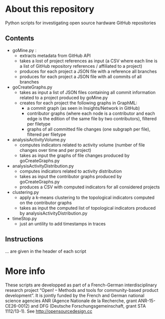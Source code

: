 # About this repository
Python scripts for investigating open source hardware GitHub repositories
## Contents
* goMine.py : 
  * extracts metadata from GitHub API
  * takes a lost of project references as input (a CSV where each line is a list of GitHub repository references <owner>/<repoName> affiliated to a project)
  * produces for each project a JSON file with a reference all branches
  * produces for each project a JSON file with all commits of all branches
* goCreateGraphs.py
  * takes as input a list of JSON files containing all commit information related to a project produced by goMine.py
  * creates for each project the following graphs in GraphML:
    * a commit graph (as seen in Insights/Network in GitHub)
    * contributor graphs (where each node is a contributor and each edge is the edition of the same file by two contributors), filtered per filetype
    * graphs of all committed file changes (one subgraph per file), filtered per filetype
* analysisActivityVolume.py
  * computes indicators related to activity volume (number of file changes over time and per project)
  * takes as input the graphs of file changes produced by goCreateGraphs.py
* analysisActivityDistribution.py
  * computes indicators related to activity distribution
  * takes as input the contributor graphs produced by goCreateGraphs.py
  * produces a CSV with computed indicators for all considered projects
* clustering.py
  * apply a k-means clustering to the topological indicators computed on the contributor graphs
  * takes as input the computed list of topological indicators produced by analysisActivityDistribution.py
* timeStop.py
  * just an untility to add timestamps in traces
## Instructions 
... are given in the header of each script
# More info
These scripts are developped as part of a French-German interdisciplinary research project “Open! – Methods and tools for community-based product development”. It is jointly funded by the French and German national science agencies ANR (Agence Nationale de la Recherche, grant ANR-15-CE26-0012) and DFG (Deutsche Forschungsgemeinschaft, grant STA 1112/13-1). 
See http://opensourcedesign.cc
